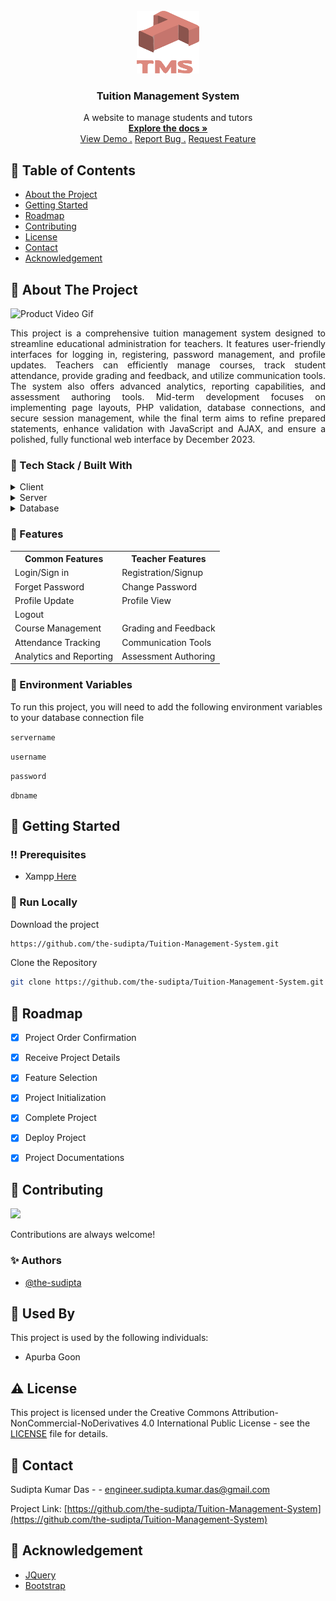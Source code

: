<br/>
<div align="center">
<a href="#">
<img src="https://raw.githubusercontent.com/the-sudipta/Tuition-Management-System/main/DOCUMENTATIONS/images/Tuition%20management%20System%20Logo.png" alt="Logo" width="100" height="100">
</a>
<h3 align="center">Tuition Management System</h3>
<p align="center">
A website to manage students and tutors
<br/>
<a href="https://github.com/the-sudipta/Tuition-Management-System/raw/main/DOCUMENTATIONS/Project_Manual_Tuition-Management-System.pdf" download>
    <strong>Explore the docs »</strong>
</a>

<br/>
<a href="https://tuition-management-system.sudiptakumar.com/">View Demo .</a>  
<a href="https://github.com/the-sudipta/Tuition-Management-System/issues">Report Bug .</a>
<a href="https://github.com/the-sudipta/Tuition-Management-System/issues">Request Feature</a>
</p>
</div>

## :notebook_with_decorative_cover: Table of Contents

- [About the Project](#star2-about-the-project)
- [Getting Started](#toolbox-getting-started)
- [Roadmap](#compass-roadmap)
- [Contributing](#wave-contributing)
- [License](#warning-license)
- [Contact](#handshake-contact)
- [Acknowledgement](#gem-acknowledgement)

 ## :star2: About The Project

![Product Video Gif](https://github.com/the-sudipta/Tuition-Management-System/blob/main/DOCUMENTATIONS/images/Tuition%20management%20System%20trial.gif?raw=true?raw=true)
<p style="text-align: justify;">
This project is a comprehensive tuition management system designed to streamline educational administration for teachers. 
It features user-friendly interfaces for logging in, registering, password management, and profile updates. Teachers can 
efficiently manage courses, track student attendance, provide grading and feedback, and utilize communication tools. The 
system also offers advanced analytics, reporting capabilities, and assessment authoring tools. Mid-term development focuses
on implementing page layouts, PHP validation, database connections, and secure session management, while the final term 
aims to refine prepared statements, enhance validation with JavaScript and AJAX, and ensure a polished, fully functional 
web interface by December 2023.
</p>

### :hammer: Tech Stack / Built With

<details> 
  <summary>Client</summary> 
  <ul>
    <li><a href="https://developer.mozilla.org/en-US/docs/Web/HTML">HTML</a></li>
    <li><a href="https://developer.mozilla.org/en-US/docs/Web/CSS">CSS</a></li>
    <li><a href="https://developer.mozilla.org/en-US/docs/Web/JavaScript">JavaScript</a></li>
  </ul> 
</details>

<details> 
  <summary>Server</summary> 
  <ul>
    <li><a href="https://www.php.net/">PHP</a></li>
  </ul> 
</details>

<details> 
  <summary>Database</summary> 
  <ul>
    <li><a href="https://www.mysql.com/">MySQL</a></li>
  </ul> 
</details>

### :dart: Features

<div align="center">
  <table>
    <tr>
      <th>Common Features</th>
      <th>Teacher Features</th>
    </tr>
    <tr>
      <td>Login/Sign in</td>
      <td>Registration/Signup</td>
    </tr>
    <tr>
      <td>Forget Password</td>
      <td>Change Password</td>
    </tr>
    <tr>
      <td>Profile Update</td>
      <td>Profile View</td>
    </tr>
    <tr>
      <td>Logout</td>
      <td></td>
    </tr>
    <tr>
      <td>Course Management</td>
      <td>Grading and Feedback</td>
    </tr>
    <tr>
      <td>Attendance Tracking</td>
      <td>Communication Tools</td>
    </tr>
    <tr>
      <td>Analytics and Reporting</td>
      <td>Assessment Authoring</td>
    </tr>
  </table>
</div>



### :key: Environment Variables
To run this project, you will need to add the following environment variables to your database connection file

`servername`


`username`


`password`


`dbname`


## :toolbox: Getting Started

### :bangbang: Prerequisites

- Xampp<a href="https://www.apachefriends.org/download.html"> Here</a>

### :running: Run Locally

Download the project

```bash
https://github.com/the-sudipta/Tuition-Management-System.git
```

Clone the Repository
```bash
git clone https://github.com/the-sudipta/Tuition-Management-System.git
```



## :compass: Roadmap


* [x] Project Order Confirmation
* [x] Receive Project Details
* [x] Feature Selection
* [x] Project Initialization
* [x] Complete Project
* [x] Deploy Project
* [x] Project Documentations


## :wave: Contributing

<a href="https://github.com/the-sudipta/Tuition-Management-System/graphs/contributors"> <img src="https://contrib.rocks/image?repo=Louis3797/awesome-readme-template" /> </a>

Contributions are always welcome!

### :sparkles: Authors
- [@the-sudipta](https://www.github.com/the-sudipta)

## :busts_in_silhouette: Used By

This project is used by the following individuals:

- Apurba Goon


## :warning: License

This project is licensed under the Creative Commons Attribution-NonCommercial-NoDerivatives 4.0 International Public License - see the [LICENSE](LICENSE) file for details.

## :handshake: Contact

Sudipta Kumar Das - - engineer.sudipta.kumar.das@gmail.com

Project Link: [https://github.com/the-sudipta/Tuition-Management-System](https://github.com/the-sudipta/Tuition-Management-System)

## :gem: Acknowledgement
- [JQuery](https://jquery.com/)
- [Bootstrap](https://getbootstrap.com/)

